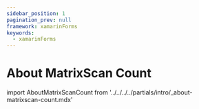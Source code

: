 ```yaml
---
sidebar_position: 1
pagination_prev: null
framework: xamarinForms
keywords:
  - xamarinForms
---
```


# About MatrixScan Count

import AboutMatrixScanCount from '../../../../partials/intro/_about-matrixscan-count.mdx'

<AboutMatrixScanCount />
